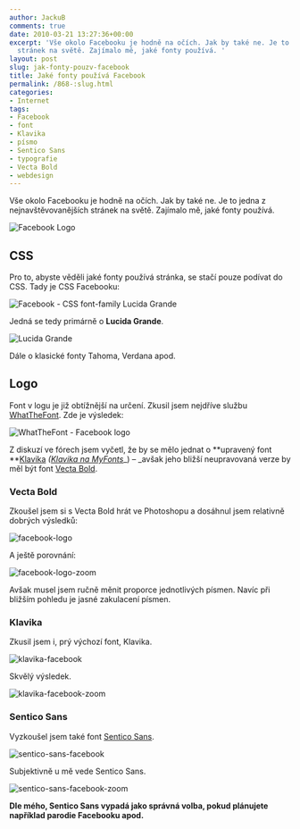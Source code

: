 ```yaml
---
author: JackuB
comments: true
date: 2010-03-21 13:27:36+00:00
excerpt: 'Vše okolo Facebooku je hodně na očích. Jak by také ne. Je to jedna z nejnavštěvovanějších
  stránek na světě. Zajímalo mě, jaké fonty používá. '
layout: post
slug: jak-fonty-pouzv-facebook
title: Jaké fonty používá Facebook
permalink: /868-:slug.html
categories:
- Internet
tags:
- Facebook
- font
- Klavika
- písmo
- Sentico Sans
- typografie
- Vecta Bold
- webdesign
---
```


Vše okolo Facebooku je hodně na očích. Jak by také ne. Je to jedna z nejnavštěvovanějších stránek na světě. Zajímalo mě, jaké fonty používá.

![Facebook Logo](http://jedenbod.cz/wp-content/uploads/2010/03/facebook-logo-570x214.jpg)


## CSS


Pro to, abyste věděli jaké fonty používá stránka, se stačí pouze podívat do CSS. Tady je CSS Facebooku:

![Facebook - CSS font-family Lucida Grande](http://jedenbod.cz/wp-content/uploads/livewriter/JakfontypouvFacebook_BEEE/fbsource.jpg)

Jedná se tedy primárně o **Lucida Grande**.

![Lucida Grande](http://jedenbod.cz/wp-content/uploads/livewriter/JakfontypouvFacebook_BEEE/lucidagrande.png)

Dále o klasické fonty Tahoma, Verdana apod.


## Logo


Font v logu je již obtížnější na určení. Zkusil jsem nejdříve službu [WhatTheFont](http://new.myfonts.com/WhatTheFont/). Zde je výsledek:

![WhatTheFont - Facebook logo](http://jedenbod.cz/wp-content/uploads/livewriter/JakfontypouvFacebook_BEEE/wtf.jpg)

Z diskuzí ve fórech jsem vyčetl, že by se mělo jednat o **upravený font **[Klavika](http://www.processtypefoundry.com/fonts/klavika/?dir=typefaces/klavika&page=index.html) _(_[_Klavika na MyFonts_](http://new.myfonts.com/fonts/processtype/klavika/)_) – _avšak jeho bližší neupravovaná verze by měl být font [Vecta Bold](http://new.myfonts.com/fonts/wilton/vecta/bold/).


### Vecta Bold


Zkoušel jsem si s Vecta Bold hrát ve Photoshopu a dosáhnul jsem relativně dobrých výsledků:

![facebook-logo](http://jedenbod.cz/wp-content/uploads/livewriter/JakfontypouvFacebook_BEEE/facebooklogo.jpg)

A ještě porovnání:

![facebook-logo-zoom](http://jedenbod.cz/wp-content/uploads/livewriter/JakfontypouvFacebook_BEEE/facebooklogozoom.jpg)

Avšak musel jsem ručně měnit proporce jednotlivých písmen. Navíc při bližším pohledu je jasné zakulacení písmen.


### Klavika


Zkusil jsem i, prý výchozí font, Klavika.

![klavika-facebook](http://jedenbod.cz/wp-content/uploads/livewriter/JakfontypouvFacebook_BEEE/klavikafacebook.jpg)

Skvělý výsledek.

![klavika-facebook-zoom](http://jedenbod.cz/wp-content/uploads/livewriter/JakfontypouvFacebook_BEEE/klavikafacebookzoom.jpg)


### Sentico Sans


Vyzkoušel jsem také font [Sentico Sans](http://new.myfonts.com/fonts/dtptypes/sentico-sans-dt/bold/).

![sentico-sans-facebook](http://jedenbod.cz/wp-content/uploads/livewriter/JakfontypouvFacebook_BEEE/senticosansfacebook.jpg)

Subjektivně u mě vede Sentico Sans.

![sentico-sans-facebook-zoom](http://jedenbod.cz/wp-content/uploads/livewriter/JakfontypouvFacebook_BEEE/senticosansfacebookzoom.jpg)

**Dle mého, Sentico Sans vypadá jako správná volba, pokud plánujete například parodie Facebooku apod.**
